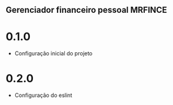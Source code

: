 ## Gerenciador financeiro pessoal MRFINCE

# 0.1.0
- Configuração inicial do projeto

# 0.2.0
- Configuração do eslint